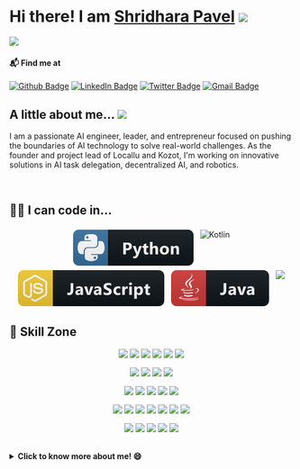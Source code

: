 <h1> Hi there! I am <a href="https://github.com/shridhara-pavel">Shridhara Pavel</a> <img src="https://emojis.slackmojis.com/emojis/images/1531849430/4246/blob-sunglasses.gif?1531849430" width="30px"></h1>

<img src="https://komarev.com/ghpvc/?username=shridhara-pavel&&style=flat-square" align="left" />

<br />

#### 📬 Find me at 
[![Github Badge](http://img.shields.io/badge/-GitHub-black?style=flat-square&logo=twitter&logoColor=white&link=https://github.com/shridhara-pavel)](https://github.com/shridhara-pavel) [![LinkedIn Badge](https://img.shields.io/badge/-LinkedIn-blue?style=flat-square&logo=Linkedin&logoColor=white&link=https://www.linkedin.com/in/shridhara-pavel/)](https://linkedin.com/in/shridhara-pavel) [![Twitter Badge](http://img.shields.io/badge/-Twitter-9cf?style=flat-square&logo=twitter&logoColor=darkblue&link=https://twitter.com/shridhara_pavel)](https://twitter.com/shridhara_pavel) [![Gmail Badge](https://img.shields.io/badge/-Gmail-d14836?style=flat-square&logo=Gmail&logoColor=white&link=mailto:shridhara.pavel@gmail.com)](mailto:shridhara.pavel@gmail.com)

## A little about me...  <img src="https://media.giphy.com/media/VgCDAzcKvsR6OM0uWg/giphy.gif" width="50">

I am a passionate AI engineer, leader, and entrepreneur focused on pushing the boundaries of AI technology to solve real-world challenges. As the founder and project lead of Locallu and Kozot, I'm working on innovative solutions in AI task delegation, decentralized AI, and robotics.

<br/>

## 👨‍💻 I can code in...
<p align="center">
  <img src="https://raw.githubusercontent.com/8bithemant/8bithemant/master/svg/dev/languages/python.svg" alt="Python" style="vertical-align:top; margin:4px">  
  <img src="https://raw.githubusercontent.com/8bithemant/8bithemant/master/svg/dev/languages/kotlin.svg" alt="Kotlin" style="vertical-align:top; margin:4px">
  <img src="https://raw.githubusercontent.com/MikeCodesDotNET/ColoredBadges/master/svg/dev/languages/js.svg" alt="JavaScript" style="vertical-align:top; margin:4px">
  <img src="https://raw.githubusercontent.com/MikeCodesDotNET/ColoredBadges/master/svg/dev/languages/java.svg" alt="Java" style="vertical-align:top; margin:4px">
  <img src="https://img.shields.io/badge/C++%20-%2300599C.svg?&style=for-the-badge&logo=c%2B%2B&logoColor=white" style="vertical-align:top; margin:4px"/>
</p>

## 🤹 Skill Zone
<p align="center">
  <img src="https://img.shields.io/badge/TensorFlow%20-%23FF6F00.svg?&style=for-the-badge&logo=TensorFlow&logoColor=white" /> <img src="https://img.shields.io/badge/PyTorch-black?&style=for-the-badge&logo=pytorch&logoColor=red"/> <img src="https://img.shields.io/badge/Keras%20-%23D00000.svg?&style=for-the-badge&logo=Keras&logoColor=white"/> <img src="https://img.shields.io/badge/Numpy-013220?&style=for-the-badge&logo=numpy"/> <img src="https://img.shields.io/badge/Pandas-130654?&style=for-the-badge&logo=pandas"/> <img src="https://img.shields.io/badge/Scikit--Learn-grey?&style=for-the-badge&logo=scikit-learn"/> 
</p>

<p align="center">
  <img src="https://img.shields.io/badge/FastAPI-lightblue?&style=for-the-badge&logo=fastapi"/> <img src="https://img.shields.io/badge/Flask-grey?&style=for-the-badge&logo=flask"/> <img src="https://img.shields.io/badge/Node--Js-green?&style=for-the-badge&logo=node.js&logoColor=white"/> <img src="https://img.shields.io/badge/Express.js-404D59?style=for-the-badge" />
</p>

<p align="center">
  <img src="https://img.shields.io/badge/github%20-%23121011.svg?&style=for-the-badge&logo=github&logoColor=white"/> <img src="https://img.shields.io/badge/git%20-%23F05033.svg?&style=for-the-badge&logo=git&logoColor=white"/> <img src="https://img.shields.io/badge/Postgres-lightblue?&style=for-the-badge&logo=postgresql&logoColor=black"/> <img src="https://img.shields.io/badge/MongoDB-black?&style=for-the-badge&logo=mongodb"/> <img src="https://img.shields.io/badge/Linux-black?&style=for-the-badge&logo=linux&logoColor=white"/>
</p>

<p align="center">
  <img src="https://img.shields.io/badge/docker-white?&style=for-the-badge&logo=Docker&logoColor=blue"/> <img src="https://img.shields.io/badge/Kubernetes-white?&style=for-the-badge&logo=kubernetes&logoColor=blue"/> <img src="https://img.shields.io/badge/AWS-FF9900?style=for-the-badge&logo=amazonaws&logoColor=white" /> <img src="https://img.shields.io/badge/GCP-blue?style=for-the-badge&logo=google-cloud&logoColor=white" /> <img src="https://img.shields.io/badge/Spark-FF5C83?style=for-the-badge&logo=Spark AR&logoColor=white" /> <img src="https://img.shields.io/badge/Airflow-white?style=for-the-badge&logo=Apache%20Airflow&logoColor=blue" /> <img src="https://img.shields.io/badge/kubeflow-blue?style=for-the-badge&logo=Kubeflow&logoColor=blue" /> 
</p>

<p align="center">
  <img src="https://img.shields.io/badge/Terraform-lightblue?style=for-the-badge&logo=terraform&logoColor=purple" /> <img src="https://img.shields.io/badge/Ansible-white?style=for-the-badge&logo=ansible&logoColor=black" />  <img src="https://img.shields.io/badge/grafana-%23F46800.svg?style=for-the-badge&logo=grafana&logoColor=white"/> <img src="https://img.shields.io/badge/nginx-%23009639.svg?style=for-the-badge&logo=nginx&logoColor=white"/> <img src="https://img.shields.io/badge/InfluxDB-22ADF6?style=for-the-badge&logo=InfluxDB&logoColor=white"/> 
</p>

<br/>

<details>
  <summary><b>Click to know more about me! 😄 <b></summary>

## ⚡️ A Few Quick Facts

- 🔭 I’m currently working on Locallu, the world's first multi-LLM interaction x human engine for business solutions and developers, as well as Kozot, an innovative robotics company.
- <img src="https://media.giphy.com/media/WUlplcMpOCEmTGBtBW/giphy.gif" width="30">  I enjoy working on
  - 📊 Machine Learning & Data Science
  - 🔤 Natural Language Processing
  - 🖼 Computer Vision
  - 🤖 Reinforcement Learning
  - Building and scaling AI solutions
  - 🚀 Robotics and AI integrations
- 📝 I write about AI and tech on various platforms.
- ⚽ Football enthusiast
- 🧊 Speed Cuber
- 🎮 Occasional gamer
- :book: Tech bookworm
- Fascinated by the cosmos and space exploration! 

<p align="center">
<img align="center" src="https://github-readme-stats.vercel.app/api?username=Pavelrh&show_icons=true&line_height=21&count_private=true&theme=dracula" alt="Pavelrh's's Github Stats" />
<img align="center" src="https://github-readme-stats.vercel.app/api/top-langs/?username=Pavelrh&langs_count=6&hide=matlab&count_private=true&theme=nightowl" />
</p>
